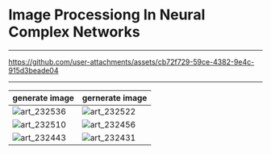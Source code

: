 # Image Processiong In Neural Complex  Networks
---
 https://github.com/user-attachments/assets/cb72f729-59ce-4382-9e4c-915d3beade04 

---
|    generate image                                                                            |                  gernerate image                                 |
|----------------------------------------------------------------------------------------------|------------------------------------------------------------------|
|![art_232536](https://github.com/user-attachments/assets/56f61005-3fd2-4ba8-ada9-da84a1bce39c)|![art_232522](https://github.com/user-attachments/assets/1fa59480-7438-4e6f-9c19-06e310eadc4e)|
|![art_232510](https://github.com/user-attachments/assets/9ff2fe52-1c45-4236-afe0-cd88dd8a4e87)|![art_232456](https://github.com/user-attachments/assets/54c7fe0f-0717-43c1-bd9b-4052c53a37ac)|
|![art_232443](https://github.com/user-attachments/assets/df48c3d1-6548-4db0-8bbf-6ea8543f5623)|![art_232431](https://github.com/user-attachments/assets/1d6df073-f8a6-49ce-86bd-14a5a42a1211)|
